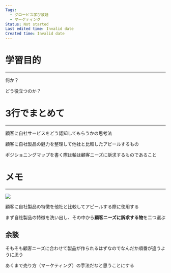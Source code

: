 ```yaml
---
Tags:
  - グロービス学び放題
  - マーケティング
Status: Not started
Last edited time: Invalid date
Created time: Invalid date
---
```

# 学習目的

---

何か？

どう役立つのか？

# 3行でまとめて

---

顧客に自社サービスをどう認知してもらうかの思考法

顧客に自社製品の魅力を整理して他社と比較したアピールするもの

ポジショニングマップを書く際は軸は顧客ニーズに訴求するものであること

# メモ

---

[![](https://www.profuture.co.jp/mk/wp-content/uploads/2019/08/map1-1024x776.png)](https://www.profuture.co.jp/mk/wp-content/uploads/2019/08/map1-1024x776.png)

顧客に自社製品の特徴を他社と比較してアピールする際に使用する

まず自社製品の特徴を洗い出し、その中から**顧客ニーズに訴求する物**を二つ選ぶ

  

## 余談

そもそも顧客ニーズに合わせて製品が作られるはずなのでなんだか順番が違うように思う

あくまで売り方（マーケティング）の手法だなと思うことにする